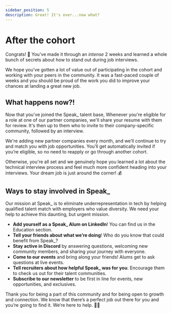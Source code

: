 ```yaml
---
sidebar_position: 5
description: Great! It's over...now what?
---
```


# After the cohort

Congrats! 🎉 You've made it through an _intense_ 2 weeks and learned a whole bunch of secrets about how to stand out during job interviews.

We hope you’ve gotten a lot of value out of participating in the cohort and working with your peers in the community. It was a fast-paced couple of weeks and you should be proud of the work you did to improve your chances at landing a great new job.

## What happens now?!

Now that you've joined the Speak\_ talent base, Whenever you're eligible for a role at one of our partner companies, we'll share your resume with them for review. It's then up to them who to invite to their company-specific community, followed by an interview.

We're adding new partner companies every month, and we’ll continue to try and match you with job opportunities. You’ll get automatically invited if you’re eligible, so no need to reapply or go through another cohort.

Otherwise, you're all set and we genuinely hope you learned a lot about the technical interview process and feel much more confident heading into your interviews. Your dream job is just around the corner! 💰

## Ways to stay involved in Speak\_

Our mission at Speak\_ is to eliminate underrepresentation in tech by helping qualified talent match with employers who value diversity. We need your help to achieve this daunting, but urgent mission.

- **Add yourself as a Speak\_ Alum on LinkedIn**! You can find us in the Education section.
- **Tell your friends about what we’re doing**! Who do you know that could benefit from Speak\_?
- **Stay active in Discord** by answering questions, welcoming new community members, and sharing your journey with everyone.
- **Come to our events** and bring along your friends! Alums get to ask questions at live events.
- **Tell recruiters about how helpful Speak\_ was for you**. Encourage them to check us out for their talent communities.
- **Subscribe to our newsletter** to be first in line for events, new opportunities, and exclusives.

Thank you for being a part of this community and for being open to growth and connection. We know that there’s a perfect job out there for you and you’re going to find it. We’re here to help. 👊🏾